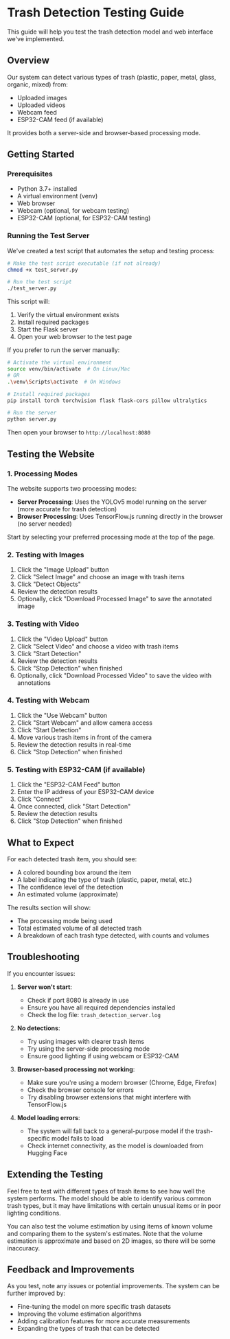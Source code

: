 # Trash Detection Testing Guide

This guide will help you test the trash detection model and web interface we've implemented.

## Overview

Our system can detect various types of trash (plastic, paper, metal, glass, organic, mixed) from:
- Uploaded images
- Uploaded videos
- Webcam feed
- ESP32-CAM feed (if available)

It provides both a server-side and browser-based processing mode.

## Getting Started

### Prerequisites

- Python 3.7+ installed
- A virtual environment (venv)
- Web browser
- Webcam (optional, for webcam testing)
- ESP32-CAM (optional, for ESP32-CAM testing)

### Running the Test Server

We've created a test script that automates the setup and testing process:

```bash
# Make the test script executable (if not already)
chmod +x test_server.py

# Run the test script
./test_server.py
```

This script will:
1. Verify the virtual environment exists
2. Install required packages
3. Start the Flask server
4. Open your web browser to the test page

If you prefer to run the server manually:

```bash
# Activate the virtual environment
source venv/bin/activate  # On Linux/Mac
# OR
.\venv\Scripts\activate  # On Windows

# Install required packages
pip install torch torchvision flask flask-cors pillow ultralytics

# Run the server
python server.py
```

Then open your browser to `http://localhost:8080`

## Testing the Website

### 1. Processing Modes

The website supports two processing modes:
- **Server Processing**: Uses the YOLOv5 model running on the server (more accurate for trash detection)
- **Browser Processing**: Uses TensorFlow.js running directly in the browser (no server needed)

Start by selecting your preferred processing mode at the top of the page.

### 2. Testing with Images

1. Click the "Image Upload" button
2. Click "Select Image" and choose an image with trash items
3. Click "Detect Objects"
4. Review the detection results
5. Optionally, click "Download Processed Image" to save the annotated image

### 3. Testing with Video

1. Click the "Video Upload" button
2. Click "Select Video" and choose a video with trash items
3. Click "Start Detection"
4. Review the detection results
5. Click "Stop Detection" when finished
6. Optionally, click "Download Processed Video" to save the video with annotations

### 4. Testing with Webcam

1. Click the "Use Webcam" button
2. Click "Start Webcam" and allow camera access
3. Click "Start Detection"
4. Move various trash items in front of the camera
5. Review the detection results in real-time
6. Click "Stop Detection" when finished

### 5. Testing with ESP32-CAM (if available)

1. Click the "ESP32-CAM Feed" button
2. Enter the IP address of your ESP32-CAM device
3. Click "Connect"
4. Once connected, click "Start Detection"
5. Review the detection results
6. Click "Stop Detection" when finished

## What to Expect

For each detected trash item, you should see:
- A colored bounding box around the item
- A label indicating the type of trash (plastic, paper, metal, etc.)
- The confidence level of the detection
- An estimated volume (approximate)

The results section will show:
- The processing mode being used
- Total estimated volume of all detected trash
- A breakdown of each trash type detected, with counts and volumes

## Troubleshooting

If you encounter issues:

1. **Server won't start**:
   - Check if port 8080 is already in use
   - Ensure you have all required dependencies installed
   - Check the log file: `trash_detection_server.log`

2. **No detections**:
   - Try using images with clearer trash items
   - Try using the server-side processing mode
   - Ensure good lighting if using webcam or ESP32-CAM

3. **Browser-based processing not working**:
   - Make sure you're using a modern browser (Chrome, Edge, Firefox)
   - Check the browser console for errors
   - Try disabling browser extensions that might interfere with TensorFlow.js

4. **Model loading errors**:
   - The system will fall back to a general-purpose model if the trash-specific model fails to load
   - Check internet connectivity, as the model is downloaded from Hugging Face

## Extending the Testing

Feel free to test with different types of trash items to see how well the system performs. The model should be able to identify various common trash types, but it may have limitations with certain unusual items or in poor lighting conditions.

You can also test the volume estimation by using items of known volume and comparing them to the system's estimates. Note that the volume estimation is approximate and based on 2D images, so there will be some inaccuracy.

## Feedback and Improvements

As you test, note any issues or potential improvements. The system can be further improved by:
- Fine-tuning the model on more specific trash datasets
- Improving the volume estimation algorithms
- Adding calibration features for more accurate measurements
- Expanding the types of trash that can be detected 